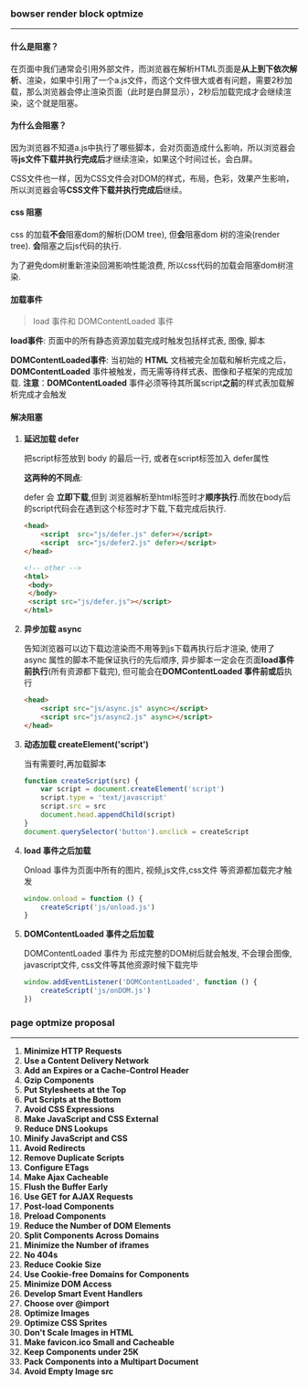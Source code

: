 ### bowser render block optmize 

------

#### 什么是阻塞？

在页面中我们通常会引用外部文件，而浏览器在解析HTML页面是**从上到下依次解析**、渲染，如果<head>中引用了一个a.js文件，而这个文件很大或者有问题，需要2秒加载，那么浏览器会停止渲染页面（此时是白屏显示），2秒后加载完成才会继续渲染，这个就是阻塞。



#### 为什么会阻塞？

因为浏览器不知道a.js中执行了哪些脚本，会对页面造成什么影响，所以浏览器会等**js文件下载并执行完成后**才继续渲染，如果这个时间过长，会白屏。

 CSS文件也一样，因为CSS文件会对DOM的样式，布局，色彩，效果产生影响，所以浏览器会等**CSS文件下载并执行完成后**继续。



#### css 阻塞

css 的加载**不会**阻塞dom的解析(DOM tree), 但**会**阻塞dom 树的渲染(render tree). **会**阻塞之后js代码的执行.

为了避免dom树重新渲染回溯影响性能浪费,  所以css代码的加载会阻塞dom树渲染.



#### 加载事件

> load 事件和 DOMContentLoaded 事件

**load事件**: 页面中的所有静态资源加载完成时触发包括样式表, 图像, 脚本

**DOMContentLoaded事件**: 当初始的 **HTML** 文档被完全加载和解析完成之后，**DOMContentLoaded** 事件被触发，而无需等待样式表、图像和子框架的完成加载. **注意**：**DOMContentLoaded** 事件必须等待其所属script**之前**的样式表加载解析完成才会触发



#### 解决阻塞

1. **延迟加载 defer**

   把script标签放到 body 的最后一行,  或者在script标签加入 defer属性

   **这两种的不同点**:  

   defer 会 **立即下载**,但到 浏览器解析至html标签时才**顺序执行**.而放在body后的script代码会在遇到这个标签时才下载,下载完成后执行.

   

   ```html
   <head>
       <script	src="js/defer.js" defer></script>
       <script	src="js/defer2.js" defer></script>
   </head>
   
   <!-- other -->
   <html>   
   	<body>
   	</body>
   	<script src="js/defer.js"></script>
   </html>
   ```

   

2. **异步加载 async**

   告知浏览器可以边下载边渲染而不用等到js下载再执行后才渲染, 使用了 async 属性的脚本不能保证执行的先后顺序, 异步脚本一定会在页面**load事件前执行**(所有资源都下载完), 但可能会在**DOMContentLoaded 事件前或后**执行

   ```html
   <head>
       <script src="js/async.js" async></script>
       <script src="js/async2.js" async></script>
   </head>
   ```

   

3. **动态加载 createElement('script')**

   当有需要时,再加载脚本

   ```js
   function createScript(src) {
       var script = document.createElement('script')
       script.type = 'text/javascript'
       script.src = src
       document.head.appendChild(script)
   }
   document.querySelector('button').onclick = createScript
   ```

4. **load 事件之后加载**

   Onload 事件为页面中所有的图片, 视频,js文件,css文件 等资源都加载完才触发

   ```js
   window.onload = function () {
       createScript('js/onload.js')
   }
   ```

5. **DOMContentLoaded 事件之后加载**

   DOMContentLoaded 事件为 形成完整的DOM树后就会触发, 不会理会图像, javascript文件, css文件等其他资源时候下载完毕

   ```js
   window.addEventListener('DOMContentLoaded', function () {
       createScript('js/onDOM.js')
   })
   ```

   





### page optmize proposal

---

1. **Minimize HTTP Requests**
2. **Use a Content Delivery Network**
3. **Add an Expires or a Cache-Control Header**
4. **Gzip Components**
5. **Put Stylesheets at the Top**
6. **Put Scripts at the Bottom**
7. **Avoid CSS Expressions**
8. **Make JavaScript and CSS External**
9. **Reduce DNS Lookups**
10. **Minify JavaScript and CSS**
11. **Avoid Redirects**
12. **Remove Duplicate Scripts**
13. **Configure ETags**
14. **Make Ajax Cacheable**
15. **Flush the Buffer Early**
16. **Use GET for AJAX Requests**
17. **Post-load Components**
18. **Preload Components**
19. **Reduce the Number of DOM Elements**
20. **Split Components Across Domains**
21. **Minimize the Number of iframes**
22. **No 404s**
23. **Reduce Cookie Size**
24. **Use Cookie-free Domains for Components**
25. **Minimize DOM Access**
26. **Develop Smart Event Handlers**
27. **Choose <link> over @import**
28. **Optimize Images**
29. **Optimize CSS Sprites**
30. **Don't Scale Images in HTML**
31. **Make favicon.ico Small and Cacheable**
32. **Keep Components under 25K**
33. **Pack Components into a Multipart Document**
34. **Avoid Empty Image src**

